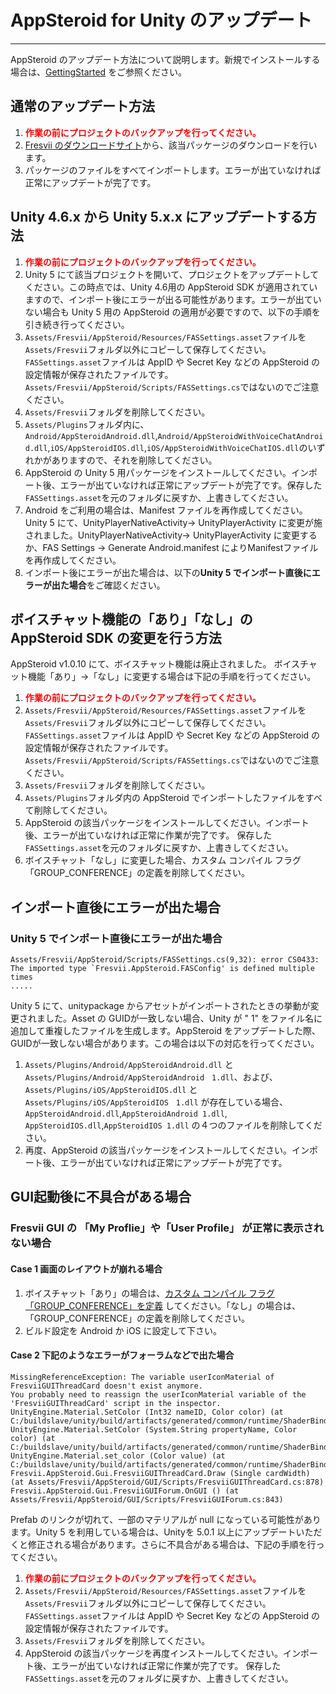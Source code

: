 # AppSteroid for Unity のアップデート

----------

AppSteroid のアップデート方法について説明します。新規でインストールする場合は、[GettingStarted](GettingStarted.md) をご参照ください。

## 通常のアップデート方法
1. **<span style="color:red">作業の前にプロジェクトのバックアップを行ってください。</span>**
2. [Fresvii のダウンロードサイト](https://fresvii.com/downloads)から、該当パッケージのダウンロードを行います。
3. パッケージのファイルをすべてインポートします。エラーが出ていなければ正常にアップデートが完了です。

## Unity 4.6.x から Unity 5.x.x にアップデートする方法
1. **<span style="color:red">作業の前にプロジェクトのバックアップを行ってください。</span>**
2. Unity 5 にて該当プロジェクトを開いて、プロジェクトをアップデートしてください。この時点では、Unity 4.6用の AppSteroid SDK が適用されていますので、インポート後にエラーが出る可能性があります。エラーが出ていない場合も Unity 5 用の AppSteroid の適用が必要ですので、以下の手順を引き続き行ってください。
3. `Assets/Fresvii/AppSteroid/Resources/FASSettings.asset`ファイルを`Assets/Fresvii`フォルダ以外にコピーして保存してください。`FASSettings.asset`ファイルは AppID や Secret Key などの AppSteroid の設定情報が保存されたファイルです。`Assets/Fresvii/AppSteroid/Scripts/FASSettings.cs`ではないのでご注意ください。
4. `Assets/Fresvii`フォルダを削除してください。
5. `Assets/Plugins`フォルダ内に、`Android/AppSteroidAndroid.dll`,`Android/AppSteroidWithVoiceChatAndroid.dll`,`iOS/AppSteroidIOS.dll`,`iOS/AppSteroidWithVoiceChatIOS.dll`のいずれかがありますので、それを削除してください。
6.  AppSteroid の Unity 5 用パッケージをインストールしてください。インポート後、エラーが出ていなければ正常にアップデートが完了です。保存した`FASSettings.asset`を元のフォルダに戻すか、上書きしてください。
7.  Android をご利用の場合は、Manifest ファイルを再作成してください。Unity 5 にて、UnityPlayerNativeActivity-> UnityPlayerActivity に変更が施されました。UnityPlayerNativeActivity-> UnityPlayerActivity に変更するか、FAS Settings -> Generate Android.manifest によりManifestファイルを再作成してください。
8.  インポート後にエラーが出た場合は、以下の**Unity 5 でインポート直後にエラーが出た場合**をご確認ください。

## ボイスチャット機能の「あり」「なし」の AppSteroid SDK の変更を行う方法

AppSteroid v1.0.10 にて、ボイスチャット機能は廃止されました。
ボイスチャット機能「あり」→「なし」に変更する場合は下記の手順を行ってください。

1. **<span style="color:red">作業の前にプロジェクトのバックアップを行ってください。</span>**
2. `Assets/Fresvii/AppSteroid/Resources/FASSettings.asset`ファイルを`Assets/Fresvii`フォルダ以外にコピーして保存してください。`FASSettings.asset`ファイルは AppID や Secret Key などの AppSteroid の設定情報が保存されたファイルです。`Assets/Fresvii/AppSteroid/Scripts/FASSettings.cs`ではないのでご注意ください。
3. `Assets/Fresvii`フォルダを削除してください。
4. `Assets/Plugins`フォルダ内の AppSteroid でインポートしたファイルをすべて削除してください。
6.  AppSteroid の該当パッケージをインストールしてください。インポート後、エラーが出ていなければ正常に作業が完了です。
保存した`FASSettings.asset`を元のフォルダに戻すか、上書きしてください。
7. ボイスチャット「なし」に変更した場合、カスタム コンパイル フラグ「GROUP_CONFERENCE」の定義を削除してください。


## インポート直後にエラーが出た場合

### Unity 5 でインポート直後にエラーが出た場合

    Assets/Fresvii/AppSteroid/Scripts/FASSettings.cs(9,32): error CS0433: The imported type `Fresvii.AppSteroid.FASConfig' is defined multiple times
    .....

Unity 5 にて、unitypackage からアセットがインポートされたときの挙動が変更されました。Asset の GUIDが一致しない場合、Unity が " 1" をファイル名に追加して重複したファイルを生成します。AppSteroid をアップデートした際、GUIDが一致しない場合があります。この場合は以下の対応を行ってください。

1. `Assets/Plugins/Android/AppSteroidAndroid.dll` と `Assets/Plugins/Android/AppSteroidAndroid　1.dll`、および、`Assets/Plugins/iOS/AppSteroidIOS.dll` と `Assets/Plugins/iOS/AppSteroidIOS　1.dll` が存在している場合、`AppSteroidAndroid.dll`,`AppSteroidAndroid 1.dll`, `AppSteroidIOS.dll`,`AppSteroidIOS 1.dll` の４つのファイルを削除してください。
2. 再度、AppSteroid の該当パッケージをインストールしてください。インポート後、エラーが出ていなければ正常にアップデートが完了です。

## GUI起動後に不具合がある場合

### Fresvii GUI の 「My Proflie」や「User Profile」 が正常に表示されない場合

#### Case 1 画面のレイアウトが崩れる場合

 1. ボイスチャット「あり」の場合は、[カスタム コンパイル フラグ「GROUP_CONFERENCE」を定義](%E3%82%B0%E3%83%AB%E3%83%BC%E3%83%97%E3%82%AB%E3%83%B3%E3%83%95%E3%82%A1%E3%83%AC%E3%83%B3%E3%82%B9%EF%BC%88%E3%83%9C%E3%82%A4%E3%82%B9%E3%83%81%E3%83%A3%E3%83%83%E3%83%88%EF%BC%89%E3%81%AE%E5%88%A9%E7%94%A8%E6%96%B9%E6%B3%95.md#2-%E3%82%AB%E3%82%B9%E3%82%BF%E3%83%A0-%E3%82%B3%E3%83%B3%E3%83%91%E3%82%A4%E3%83%AB-%E3%83%95%E3%83%A9%E3%82%B0-%E3%82%92%E5%AE%9A%E7%BE%A9%E3%81%99%E3%82%8B) してください。「なし」の場合は、「GROUP_CONFERENCE」の定義を削除してください。
 2. ビルド設定を Android か iOS に設定して下さい。

#### Case 2 下記のようなエラーがフォーラムなどで出た場合

    MissingReferenceException: The variable userIconMaterial of FresviiGUIThreadCard doesn't exist anymore.
    You probably need to reassign the userIconMaterial variable of the 'FresviiGUIThreadCard' script in the inspector.
    UnityEngine.Material.SetColor (Int32 nameID, Color color) (at C:/buildslave/unity/build/artifacts/generated/common/runtime/ShaderBindings.gen.cs:194)
    UnityEngine.Material.SetColor (System.String propertyName, Color color) (at C:/buildslave/unity/build/artifacts/generated/common/runtime/ShaderBindings.gen.cs:191)
    UnityEngine.Material.set_color (Color value) (at C:/buildslave/unity/build/artifacts/generated/common/runtime/ShaderBindings.gen.cs:183)
    Fresvii.AppSteroid.Gui.FresviiGUIThreadCard.Draw (Single cardWidth) (at Assets/Fresvii/AppSteroid/GUI/Scripts/FresviiGUIThreadCard.cs:878)
    Fresvii.AppSteroid.Gui.FresviiGUIForum.OnGUI () (at Assets/Fresvii/AppSteroid/GUI/Scripts/FresviiGUIForum.cs:843)

Prefab のリンクが切れて、一部のマテリアルが null になっている可能性があります。Unity 5 を利用している場合は、Unityを 5.0.1 以上にアップデートいただくと修正される場合があります。さらに不具合がある場合は、下記の手順を行ってください。

1. **<span style="color:red">作業の前にプロジェクトのバックアップを行ってください。</span>**
2. `Assets/Fresvii/AppSteroid/Resources/FASSettings.asset`ファイルを`Assets/Fresvii`フォルダ以外にコピーして保存してください。`FASSettings.asset`ファイルは AppID や Secret Key などの AppSteroid の設定情報が保存されたファイルです。
3. `Assets/Fresvii`フォルダを削除してください。
4.  AppSteroid の該当パッケージを再度インストールしてください。インポート後、エラーが出ていなければ正常に作業が完了です。
保存した`FASSettings.asset`を元のフォルダに戻すか、上書きしてください。

